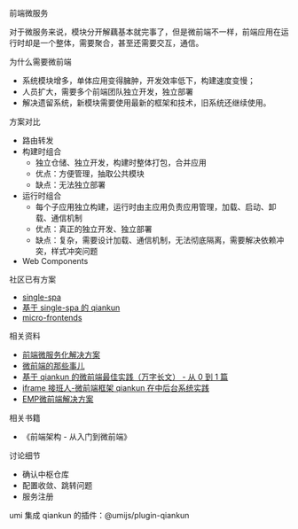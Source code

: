 前端微服务

对于微服务来说，模块分开解藕基本就完事了，但是微前端不一样，前端应用在运行时却是一个整体，需要聚合，甚至还需要交互，通信。

为什么需要微前端
* 系统模块增多，单体应用变得臃肿，开发效率低下，构建速度变慢；
* 人员扩大，需要多个前端团队独立开发，独立部署
* 解决遗留系统，新模块需要使用最新的框架和技术，旧系统还继续使用。

方案对比
* 路由转发
* 构建时组合
  * 独立仓储、独立开发，构建时整体打包，合并应用
  * 优点：方便管理，抽取公共模块
  * 缺点：无法独立部署
* 运行时组合
  * 每个子应用独立构建，运行时由主应用负责应用管理，加载、启动、卸载、通信机制
  * 优点：真正的独立开发、独立部署
  * 缺点：复杂，需要设计加载、通信机制，无法彻底隔离，需要解决依赖冲突，样式冲突问题
* Web Components

社区已有方案
* [single-spa](https://github.com/CanopyTax/single-spa)
* [基于 single-spa 的 qiankun](https://github.com/umijs/qiankun)
* [micro-frontends](https://github.com/neuland/micro-frontends)

相关资料
* [前端微服务化解决方案](https://alili.tech/archive/ea599f7c/)
* [微前端的那些事儿](https://microfrontends.cn)
* [基于 qiankun 的微前端最佳实践（万字长文） - 从 0 到 1 篇](https://juejin.im/post/5ebbd2986fb9a0432f0fff86)
* [iframe 接班人-微前端框架 qiankun 在中后台系统实践](https://mp.weixin.qq.com/s/duUxw82DizU15vqRrL_iOw)
* [EMP微前端解决方案](https://mp.weixin.qq.com/s/l0-uCLFRcBBrs4yTiAvryg)

相关书籍
* 《前端架构 - 从入门到微前端》

讨论细节
* 确认中枢仓库
* 配置收敛、跳转问题
* 服务注册

umi 集成 qiankun 的插件：@umijs/plugin-qiankun
